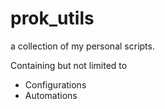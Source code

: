 # prok_utils

a collection of my personal scripts. 


Containing but not limited to
  * Configurations
  * Automations

